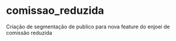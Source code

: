 # comissao_reduzida
Criação de segmentação de publico para nova feature do enjoei de comissão reduzida
